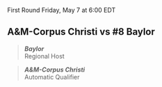 First Round
Friday, May 7 at 6:00 EDT
## A&M-Corpus Christi vs #8 Baylor

> ***Baylor***  
> Regional Host

> ***A&M-Corpus Christi***  
> Automatic Qualifier